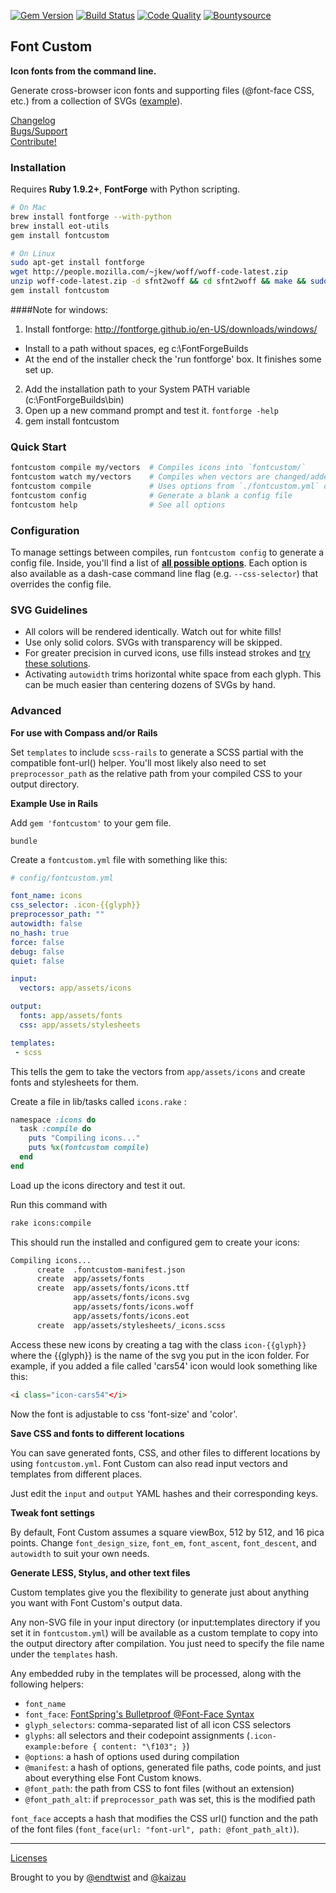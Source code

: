 [![Gem Version](https://badge.fury.io/rb/fontcustom.png)](http://badge.fury.io/rb/fontcustom)
[![Build Status](https://api.travis-ci.org/FontCustom/fontcustom.png)](https://travis-ci.org/FontCustom/fontcustom)
[![Code Quality](https://codeclimate.com/github/FontCustom/fontcustom.png)](https://codeclimate.com/github/FontCustom/fontcustom) [![Bountysource](https://www.bountysource.com/badge/tracker?tracker_id=32953)](https://www.bountysource.com/trackers/32953-endtwist-fontcustom?utm_source=32953&utm_medium=shield&utm_campaign=TRACKER_BADGE)

## Font Custom

**Icon fonts from the command line.**

Generate cross-browser icon fonts and supporting files (@font-face CSS, etc.)
from a collection of SVGs 
([example](https://rawgit.com/FontCustom/fontcustom/master/spec/fixtures/example/example-preview.html)).

[Changelog](https://github.com/FontCustom/fontcustom/blob/master/CHANGELOG.md)<br>
[Bugs/Support](https://github.com/FontCustom/fontcustom/issues)<br>
[Contribute!](https://github.com/FontCustom/fontcustom/blob/master/CONTRIBUTING.md)

### Installation

Requires **Ruby 1.9.2+**, **FontForge** with Python scripting.

```sh
# On Mac
brew install fontforge --with-python
brew install eot-utils
gem install fontcustom

# On Linux
sudo apt-get install fontforge
wget http://people.mozilla.com/~jkew/woff/woff-code-latest.zip
unzip woff-code-latest.zip -d sfnt2woff && cd sfnt2woff && make && sudo mv sfnt2woff /usr/local/bin/
gem install fontcustom
```
####Note for windows:

1. Install fontforge:  http://fontforge.github.io/en-US/downloads/windows/ 
-  Install to a path without spaces, eg c:\FontForgeBuilds
-  At the end of the installer check the 'run fontforge' box. It finishes some set up.
2. Add the installation path to your System PATH variable (c:\FontForgeBuilds\bin)
3. Open up a new command prompt and test it. `fontforge -help`
4. gem install fontcustom


### Quick Start

```sh
fontcustom compile my/vectors  # Compiles icons into `fontcustom/`
fontcustom watch my/vectors    # Compiles when vectors are changed/added/removed
fontcustom compile             # Uses options from `./fontcustom.yml` or `config/fontcustom.yml`
fontcustom config              # Generate a blank a config file
fontcustom help                # See all options
```

### Configuration

To manage settings between compiles, run `fontcustom config` to generate a
config file. Inside, you'll find a list of [**all possible options**](https://github.com/FontCustom/fontcustom/blob/master/lib/fontcustom/templates/fontcustom.yml).
Each option is also available as a dash-case command line flag (e.g.
`--css-selector`) that overrides the config file.

### SVG Guidelines

* All colors will be rendered identically. Watch out for white fills!
* Use only solid colors. SVGs with transparency will be skipped.
* For greater precision in curved icons, use fills instead strokes and [try
  these solutions](https://github.com/FontCustom/fontcustom/issues/85).
* Activating `autowidth` trims horizontal white space from each glyph. This
  can be much easier than centering dozens of SVGs by hand.

### Advanced

**For use with Compass and/or Rails**

Set `templates` to include `scss-rails` to generate a SCSS partial with the
compatible font-url() helper. You'll most likely also need to set
`preprocessor_path` as the relative path from your compiled CSS to your output
directory.

**Example Use in Rails**

Add `gem 'fontcustom'` to your gem file.
```
bundle
```
Create a `fontcustom.yml` file with something like this: 
```yml
# config/fontcustom.yml

font_name: icons
css_selector: .icon-{{glyph}}
preprocessor_path: ""
autowidth: false
no_hash: true
force: false
debug: false
quiet: false

input:
  vectors: app/assets/icons

output:
  fonts: app/assets/fonts
  css: app/assets/stylesheets

templates:
 - scss
```

This tells the gem to take the vectors from `app/assets/icons` and create fonts and stylesheets for them.

Create a file in lib/tasks called `icons.rake` :

```ruby
namespace :icons do
  task :compile do
    puts "Compiling icons..."
    puts %x(fontcustom compile)
  end
end
```

Load up the icons directory and test it out.

Run this command with 
```sh
rake icons:compile
```

This should run the installed and configured gem to create your icons:

```sh
Compiling icons...
      create  .fontcustom-manifest.json
      create  app/assets/fonts
      create  app/assets/fonts/icons.ttf
              app/assets/fonts/icons.svg
              app/assets/fonts/icons.woff
              app/assets/fonts/icons.eot
      create  app/assets/stylesheets/_icons.scss
``` 
Access these new icons by creating a tag with the class `icon-{{glyph}}` where the {{glyph}} is the name of the svg you put in the icon folder.
For example, if you added a file called 'cars54' icon would look something like this:

```html
<i class="icon-cars54"</i>
```
 
Now the font is adjustable to css 'font-size' and 'color'. 

**Save CSS and fonts to different locations**

You can save generated fonts, CSS, and other files to different locations by
using `fontcustom.yml`. Font Custom can also read input vectors and templates
from different places. 

Just edit the `input` and `output` YAML hashes and their corresponding keys.

**Tweak font settings**

By default, Font Custom assumes a square viewBox, 512 by 512, and 16 pica
points. Change `font_design_size`, `font_em`, `font_ascent`, `font_descent`,
and `autowidth` to suit your own needs.

**Generate LESS, Stylus, and other text files**

Custom templates give you the flexibility to generate just about anything you
want with Font Custom's output data.

Any non-SVG file in your input directory (or input:templates directory if you
set it in `fontcustom.yml`) will be available as a custom template to copy into
the output directory after compilation. You just need to specify the file name
under the `templates` hash.

Any embedded ruby in the templates will be processed, along with the following
helpers:

* `font_name`
* `font_face`: [FontSpring's Bulletproof @Font-Face Syntax](http://www.fontspring.com/blog/further-hardening-of-the-bulletproof-syntax)
* `glyph_selectors`: comma-separated list of all icon CSS selectors
* `glyphs`: all selectors and their codepoint assignments (`.icon-example:before { content: "\f103"; }`)
* `@options`: a hash of options used during compilation
* `@manifest`: a hash of options, generated file paths, code points, and just about everything else Font Custom knows.
* `@font_path`: the path from CSS to font files (without an extension)
* `@font_path_alt`: if `preprocessor_path` was set, this is the modified path

`font_face` accepts a hash that modifies the CSS url() function and the path of
the font files (`font_face(url: "font-url", path: @font_path_alt)`).

---

[Licenses](https://github.com/FontCustom/fontcustom/blob/master/LICENSES.txt)

Brought to you by [@endtwist](https://github.com/endtwist) and [@kaizau](https://github.com/kaizau)
